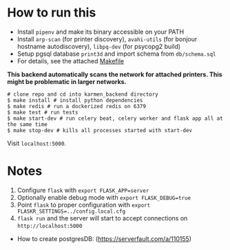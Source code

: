 # How to run this

- Install `pipenv` and make its binary accessible on your PATH
- Install `arp-scan` (for printer discovery), `avahi-utils` (for bonjour hostname autodiscovery), `libpq-dev` (for psycopg2 build)
- Setup pgsql database `print3d` and import schema from `db/schema.sql`
- For details, see the attached [Makefile](Makefile)

**This backend automatically scans the network for attached printers. This might be problematic in larger networks.**

```
# clone repo and cd into karmen_backend directory
$ make install # install python dependencies
$ make redis # run a dockerized redis on 6379
$ make test # run tests
$ make start-dev # run celery beat, celery worker and flask app all at the same time
$ make stop-dev # kills all processes started with start-dev
```

Visit `localhost:5000`.

# Notes

1. Configure `flask` with `export FLASK_APP=server`
1. Optionally enable debug mode with `export FLASK_DEBUG=true`
1. Point `flask` to proper configuration with `export FLASKR_SETTINGS=../config.local.cfg`
1. `flask run` and the server will start to accept connections on `http://localhost:5000`

- How to create postgresDB: (https://serverfault.com/a/110155)
